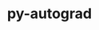 ---
title: "py-autograd"
layout: cache
categories: [package, develop]
meta: {"versions": ["1.3"], "compilers": ["gcc@=11.1.0"], "oss": ["ubuntu20.04"], "platforms": ["linux"], "targets": ["ppc64le", "x86_64_v3"], "stacks": ["e4s", "e4s-power", "root"], "num_specs": 15, "num_specs_by_stack": {"e4s-power": 8, "root": 15, "e4s": 7}}
spec_details: [{"hash": "yt6tbtouroqw65vj7wwfsfd4xeyomfig", "compiler": "gcc@=11.1.0", "versions": ["1.3"], "os": "ubuntu20.04", "platform": "linux", "target": "ppc64le", "variants": ["build_system=python_pip"], "stacks": ["e4s-power", "root"], "size": "-", "tarball": "https://binaries.spack.io/develop/build_cache/linux-ubuntu20.04-ppc64le/gcc-11.1.0/py-autograd-1.3/linux-ubuntu20.04-ppc64le-gcc-11.1.0-py-autograd-1.3-yt6tbtouroqw65vj7wwfsfd4xeyomfig.spack"}, {"hash": "syfjy7eyrincvsrlfkibeligioggtdpb", "compiler": "gcc@=11.1.0", "versions": ["1.3"], "os": "ubuntu20.04", "platform": "linux", "target": "ppc64le", "variants": ["build_system=python_pip"], "stacks": ["e4s-power", "root"], "size": "-", "tarball": "https://binaries.spack.io/develop/build_cache/linux-ubuntu20.04-ppc64le/gcc-11.1.0/py-autograd-1.3/linux-ubuntu20.04-ppc64le-gcc-11.1.0-py-autograd-1.3-syfjy7eyrincvsrlfkibeligioggtdpb.spack"}, {"hash": "vdkqarlj7w2f5vtu3hnhlhu7mi2xbfew", "compiler": "gcc@=11.1.0", "versions": ["1.3"], "os": "ubuntu20.04", "platform": "linux", "target": "ppc64le", "variants": ["build_system=python_pip"], "stacks": ["e4s-power", "root"], "size": "-", "tarball": "https://binaries.spack.io/develop/build_cache/linux-ubuntu20.04-ppc64le/gcc-11.1.0/py-autograd-1.3/linux-ubuntu20.04-ppc64le-gcc-11.1.0-py-autograd-1.3-vdkqarlj7w2f5vtu3hnhlhu7mi2xbfew.spack"}, {"hash": "e6syyannrowlwimue77ephli4kmxocuy", "compiler": "gcc@=11.1.0", "versions": ["1.3"], "os": "ubuntu20.04", "platform": "linux", "target": "ppc64le", "variants": ["build_system=python_pip"], "stacks": ["e4s-power", "root"], "size": "-", "tarball": "https://binaries.spack.io/develop/build_cache/linux-ubuntu20.04-ppc64le/gcc-11.1.0/py-autograd-1.3/linux-ubuntu20.04-ppc64le-gcc-11.1.0-py-autograd-1.3-e6syyannrowlwimue77ephli4kmxocuy.spack"}, {"hash": "ruukf4ebahn2oevxaytqqau6tztdq5gx", "compiler": "gcc@=11.1.0", "versions": ["1.3"], "os": "ubuntu20.04", "platform": "linux", "target": "ppc64le", "variants": ["build_system=python_pip"], "stacks": ["e4s-power", "root"], "size": "-", "tarball": "https://binaries.spack.io/develop/build_cache/linux-ubuntu20.04-ppc64le/gcc-11.1.0/py-autograd-1.3/linux-ubuntu20.04-ppc64le-gcc-11.1.0-py-autograd-1.3-ruukf4ebahn2oevxaytqqau6tztdq5gx.spack"}, {"hash": "pmm4mtgvcspqysey64qwyh467zjvhcpu", "compiler": "gcc@=11.1.0", "versions": ["1.3"], "os": "ubuntu20.04", "platform": "linux", "target": "ppc64le", "variants": ["build_system=python_pip"], "stacks": ["e4s-power", "root"], "size": "-", "tarball": "https://binaries.spack.io/develop/build_cache/linux-ubuntu20.04-ppc64le/gcc-11.1.0/py-autograd-1.3/linux-ubuntu20.04-ppc64le-gcc-11.1.0-py-autograd-1.3-pmm4mtgvcspqysey64qwyh467zjvhcpu.spack"}, {"hash": "gikvuoekvu5ymedkwoisj65zq6o7iuov", "compiler": "gcc@=11.1.0", "versions": ["1.3"], "os": "ubuntu20.04", "platform": "linux", "target": "ppc64le", "variants": ["build_system=python_pip"], "stacks": ["e4s-power", "root"], "size": "-", "tarball": "https://binaries.spack.io/develop/build_cache/linux-ubuntu20.04-ppc64le/gcc-11.1.0/py-autograd-1.3/linux-ubuntu20.04-ppc64le-gcc-11.1.0-py-autograd-1.3-gikvuoekvu5ymedkwoisj65zq6o7iuov.spack"}, {"hash": "f3ueotofxcwdahppv75qyfnrqgx2uenm", "compiler": "gcc@=11.1.0", "versions": ["1.3"], "os": "ubuntu20.04", "platform": "linux", "target": "ppc64le", "variants": ["build_system=python_pip"], "stacks": ["e4s-power", "root"], "size": "-", "tarball": "https://binaries.spack.io/develop/build_cache/linux-ubuntu20.04-ppc64le/gcc-11.1.0/py-autograd-1.3/linux-ubuntu20.04-ppc64le-gcc-11.1.0-py-autograd-1.3-f3ueotofxcwdahppv75qyfnrqgx2uenm.spack"}, {"hash": "jg7xju3np6hjdqzvelukzqi7ozrk6c6c", "compiler": "gcc@=11.1.0", "versions": ["1.3"], "os": "ubuntu20.04", "platform": "linux", "target": "x86_64_v3", "variants": ["build_system=python_pip"], "stacks": ["root", "e4s"], "size": "-", "tarball": "https://binaries.spack.io/develop/build_cache/linux-ubuntu20.04-x86_64_v3/gcc-11.1.0/py-autograd-1.3/linux-ubuntu20.04-x86_64_v3-gcc-11.1.0-py-autograd-1.3-jg7xju3np6hjdqzvelukzqi7ozrk6c6c.spack"}, {"hash": "zuz7krom6bd4mglowydv456yker5j77l", "compiler": "gcc@=11.1.0", "versions": ["1.3"], "os": "ubuntu20.04", "platform": "linux", "target": "x86_64_v3", "variants": ["build_system=python_pip"], "stacks": ["root", "e4s"], "size": "-", "tarball": "https://binaries.spack.io/develop/build_cache/linux-ubuntu20.04-x86_64_v3/gcc-11.1.0/py-autograd-1.3/linux-ubuntu20.04-x86_64_v3-gcc-11.1.0-py-autograd-1.3-zuz7krom6bd4mglowydv456yker5j77l.spack"}, {"hash": "6gezyktkd7kwd7jyst4qo3aqqi4a4xfy", "compiler": "gcc@=11.1.0", "versions": ["1.3"], "os": "ubuntu20.04", "platform": "linux", "target": "x86_64_v3", "variants": ["build_system=python_pip"], "stacks": ["root", "e4s"], "size": "-", "tarball": "https://binaries.spack.io/develop/build_cache/linux-ubuntu20.04-x86_64_v3/gcc-11.1.0/py-autograd-1.3/linux-ubuntu20.04-x86_64_v3-gcc-11.1.0-py-autograd-1.3-6gezyktkd7kwd7jyst4qo3aqqi4a4xfy.spack"}, {"hash": "hlk6qzkyauzbrtav7wswigisipskxqqg", "compiler": "gcc@=11.1.0", "versions": ["1.3"], "os": "ubuntu20.04", "platform": "linux", "target": "x86_64_v3", "variants": ["build_system=python_pip"], "stacks": ["root", "e4s"], "size": "-", "tarball": "https://binaries.spack.io/develop/build_cache/linux-ubuntu20.04-x86_64_v3/gcc-11.1.0/py-autograd-1.3/linux-ubuntu20.04-x86_64_v3-gcc-11.1.0-py-autograd-1.3-hlk6qzkyauzbrtav7wswigisipskxqqg.spack"}, {"hash": "pivhf2hqz3kwikqnubcklroryxrx55nl", "compiler": "gcc@=11.1.0", "versions": ["1.3"], "os": "ubuntu20.04", "platform": "linux", "target": "x86_64_v3", "variants": ["build_system=python_pip"], "stacks": ["root", "e4s"], "size": "-", "tarball": "https://binaries.spack.io/develop/build_cache/linux-ubuntu20.04-x86_64_v3/gcc-11.1.0/py-autograd-1.3/linux-ubuntu20.04-x86_64_v3-gcc-11.1.0-py-autograd-1.3-pivhf2hqz3kwikqnubcklroryxrx55nl.spack"}, {"hash": "igbiemrx6t6nay7mee2pkirt5auiiv5v", "compiler": "gcc@=11.1.0", "versions": ["1.3"], "os": "ubuntu20.04", "platform": "linux", "target": "x86_64_v3", "variants": ["build_system=python_pip"], "stacks": ["root", "e4s"], "size": "-", "tarball": "https://binaries.spack.io/develop/build_cache/linux-ubuntu20.04-x86_64_v3/gcc-11.1.0/py-autograd-1.3/linux-ubuntu20.04-x86_64_v3-gcc-11.1.0-py-autograd-1.3-igbiemrx6t6nay7mee2pkirt5auiiv5v.spack"}, {"hash": "t3oirrr5urnqdgdsocajliyzie6u3lja", "compiler": "gcc@=11.1.0", "versions": ["1.3"], "os": "ubuntu20.04", "platform": "linux", "target": "x86_64_v3", "variants": ["build_system=python_pip"], "stacks": ["root", "e4s"], "size": "-", "tarball": "https://binaries.spack.io/develop/build_cache/linux-ubuntu20.04-x86_64_v3/gcc-11.1.0/py-autograd-1.3/linux-ubuntu20.04-x86_64_v3-gcc-11.1.0-py-autograd-1.3-t3oirrr5urnqdgdsocajliyzie6u3lja.spack"}]
---